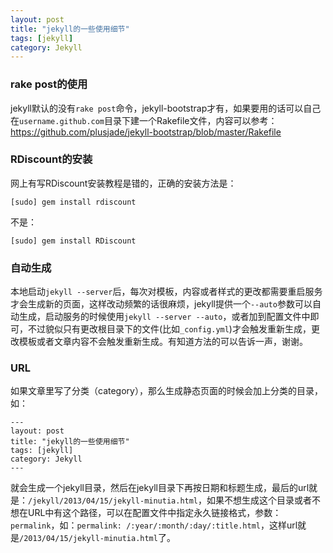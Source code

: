 ```yaml
---
layout: post
title: "jekyll的一些使用细节"
tags: [jekyll]
category: Jekyll
---
```


### rake post的使用

jekyll默认的没有`rake post`命令，jekyll-bootstrap才有，如果要用的话可以自己在`username.github.com`目录下建一个Rakefile文件，内容可以参考：<https://github.com/plusjade/jekyll-bootstrap/blob/master/Rakefile>

### RDiscount的安装

网上有写RDiscount安装教程是错的，正确的安装方法是：

	[sudo] gem install rdiscount

不是：

	[sudo] gem install RDiscount

	
### 自动生成

本地启动`jekyll --server`后，每次对模板，内容或者样式的更改都需要重启服务才会生成新的页面，这样改动频繁的话很麻烦，jekyll提供一个`--auto`参数可以自动生成，启动服务的时候使用`jekyll --server --auto`，或者加到配置文件中即可，不过貌似只有更改根目录下的文件(比如`_config.yml`)才会触发重新生成，更改模板或者文章内容不会触发重新生成。有知道方法的可以告诉一声，谢谢。

### URL

如果文章里写了分类（category），那么生成静态页面的时候会加上分类的目录，如：

	---
	layout: post
	title: "jekyll的一些使用细节"
	tags: [jekyll]
	category: Jekyll
	---

就会生成一个jekyll目录，然后在jekyll目录下再按日期和标题生成，最后的url就是：`/jekyll/2013/04/15/jekyll-minutia.html`，如果不想生成这个目录或者不想在URL中有这个路径，可以在配置文件中指定永久链接格式，参数：`permalink`，如：`permalink: /:year/:month/:day/:title.html`，这样url就是`/2013/04/15/jekyll-minutia.html`了。